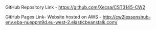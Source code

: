 GitHub Repository Link - https://github.com/Xecsa/CST3145-CW2

GitHub Pages Link- Website hosted on AWS - http://cw2lessonshub-env.eba-nueppm9d.eu-west-2.elasticbeanstalk.com/
